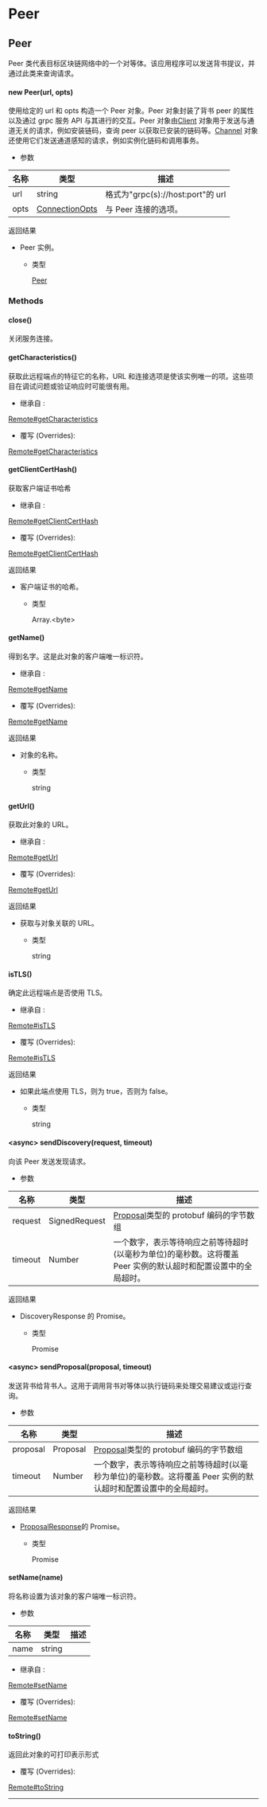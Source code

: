 # Peer

## Peer

Peer 类代表目标区块链网络中的一个对等体。该应用程序可以发送背书提议，并通过此类来查询请求。

#### new Peer(url, opts)

使用给定的 url 和 opts 构造一个 Peer 对象。Peer 对象封装了背书 peer 的属性以及通过 grpc 服务 API 与其进行的交互。Peer 对象由[Client](https://hyperledger.github.io/fabric-sdk-node/release-1.4/Client.html) 对象用于发送与通道无关的请求，例如安装链码，查询 peer 以获取已安装的链码等。[Channel](https://hyperledger.github.io/fabric-sdk-node/release-1.4/Channel.html) 对象还使用它们发送通道感知的请求，例如实例化链码和调用事务。

- 参数

| 名称 | 类型                                                                                                   | 描述                              |
| ---- | ------------------------------------------------------------------------------------------------------ | --------------------------------- |
| url  | string                                                                                                 | 格式为"grpc(s)://host:port"的 url |
| opts | [ConnectionOpts](https://hyperledger.github.io/fabric-sdk-node/release-1.4/global.html#ConnectionOpts) | 与 Peer 连接的选项。              |

返回结果

- Peer 实例。

  - 类型

    [Peer](https://hyperledger.github.io/fabric-sdk-node/release-1.4/Peer.html)

### Methods

#### close()

关闭服务连接。

#### getCharacteristics()

获取此远程端点的特征它的名称，URL 和连接选项是使该实例唯一的项。这些项目在调试问题或验证响应时可能很有用。

- 继承自 :

[Remote#getCharacteristics](https://hyperledger.github.io/fabric-sdk-node/release-1.4/Remote.html#getCharacteristics)

- 覆写 (Overrides):

[Remote#getCharacteristics](https://hyperledger.github.io/fabric-sdk-node/release-1.4/Remote.html#getCharacteristics)

#### getClientCertHash()

获取客户端证书哈希

- 继承自 :

[Remote#getClientCertHash](https://hyperledger.github.io/fabric-sdk-node/release-1.4/Remote.html#getClientCertHash)

- 覆写 (Overrides):

[Remote#getClientCertHash](https://hyperledger.github.io/fabric-sdk-node/release-1.4/Remote.html#getClientCertHash)

返回结果

- 客户端证书的哈希。

  - 类型

    Array.&lt;byte&gt;

#### getName()

得到名字。这是此对象的客户端唯一标识符。

- 继承自 :

[Remote#getName](https://hyperledger.github.io/fabric-sdk-node/release-1.4/Remote.html#getName)

- 覆写 (Overrides):

[Remote#getName](https://hyperledger.github.io/fabric-sdk-node/release-1.4/Remote.html#getName)

返回结果

- 对象的名称。

  - 类型

    string

#### getUrl()

获取此对象的 URL。

- 继承自 :

[Remote#getUrl](https://hyperledger.github.io/fabric-sdk-node/release-1.4/Remote.html#getUrl)

- 覆写 (Overrides):

[Remote#getUrl](https://hyperledger.github.io/fabric-sdk-node/release-1.4/Remote.html#getUrl)

返回结果

- 获取与对象关联的 URL。

  - 类型

    string

#### isTLS()

确定此远程端点是否使用 TLS。

- 继承自 :

[Remote#isTLS](https://hyperledger.github.io/fabric-sdk-node/release-1.4/Remote.html#isTLS)

- 覆写 (Overrides):

[Remote#isTLS](https://hyperledger.github.io/fabric-sdk-node/release-1.4/Remote.html#isTLS)

返回结果

- 如果此端点使用 TLS，则为 true，否则为 false。

  - 类型

    string

#### &lt;async&gt; sendDiscovery(request, timeout)

向该 Peer 发送发现请求。

- 参数

| 名称    | 类型          | 描述                                                                                                                             |
| ------- | ------------- | -------------------------------------------------------------------------------------------------------------------------------- |
| request | SignedRequest | [Proposal](https://github.com/hyperledger/fabric/blob/release-1.2/protos/discovery/protocol.proto)类型的 protobuf 编码的字节数组 |
| timeout | Number        | 一个数字，表示等待响应之前等待超时(以毫秒为单位)的毫秒数。这将覆盖 Peer 实例的默认超时和配置设置中的全局超时。                 |

返回结果

- DiscoveryResponse 的 Promise。

  - 类型

    Promise

#### &lt;async&gt; sendProposal(proposal, timeout)

发送背书给背书人。这用于调用背书对等体以执行链码来处理交易建议或运行查询。

- 参数

| 名称     | 类型     | 描述                                                                                                                        |
| -------- | -------- | --------------------------------------------------------------------------------------------------------------------------- |
| proposal | Proposal | [Proposal](https://github.com/hyperledger/fabric/blob/release-1.2/protos/peer/proposal.proto)类型的 protobuf 编码的字节数组 |
| timeout  | Number   | 一个数字，表示等待响应之前等待超时(以毫秒为单位)的毫秒数。这将覆盖 Peer 实例的默认超时和配置设置中的全局超时。            |

返回结果

- [ProposalResponse](https://hyperledger.github.io/fabric-sdk-node/release-1.4/global.html#ProposalResponse)的 Promise。

  - 类型

    Promise

#### setName(name)

将名称设置为该对象的客户端唯一标识符。

- 参数

| 名称 | 类型   | 描述 |
| ---- | ------ | ---- |
| name | string |      |

- 继承自 :

[Remote#setName](https://hyperledger.github.io/fabric-sdk-node/release-1.4/Remote.html#setName)

- 覆写 (Overrides):

[Remote#setName](https://hyperledger.github.io/fabric-sdk-node/release-1.4/Remote.html#setName)

#### toString()

返回此对象的可打印表示形式

- 覆写 (Overrides):

[Remote#toString](https://hyperledger.github.io/fabric-sdk-node/release-1.4/Remote.html#toString)

---
